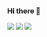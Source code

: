 ### Hi there 👋



<a><img align="center" src="https://github-readme-stats.vercel.app/api/top-langs/?username=yunusaslancan&langs_count=3&theme=dark" /> </a>
<a><img align="center" src="https://github-readme-stats.vercel.app/api?username=yunusaslancan&show_icons=true&theme=dark" /></a>
<a><img align="center" src="https://img.shields.io/badge/React_Native-20232A?style=for-the-badge&logo=react&logoColor=61DAFB" /></a>

<!--
<a href="https://github.com/omeremreelmali/mediaPlayer">
  <img align="center" src="https://github-readme-stats.vercel.app/api/pin/?username=omeremreelmali&repo=mediaPlayer&theme=dark" />
</a>
<a href="https://github.com/omeremreelmali/studentlearn">
  <img align="center" src="https://github-readme-stats.vercel.app/api/pin/?username=omeremreelmali&repo=studentlearn&theme=dark" />
</a>


<!--
**yunusaslancan/yunusaslancan** is a ✨ _special_ ✨ repository because its `README.md` (this file) appears on your GitHub profile.

Here are some ideas to get you started:

- 🔭 I’m currently working on ...
- 🌱 I’m currently learning ...
- 👯 I’m looking to collaborate on ...
- 🤔 I’m looking for help with ...
- 💬 Ask me about ...
- 📫 How to reach me: ...
- 😄 Pronouns: ...
- ⚡ Fun fact: ...
-->
